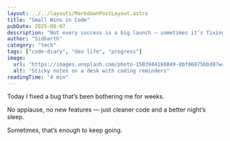 ```yaml
---
layout: ../../layouts/MarkdownPostLayout.astro
title: "Small Wins in Code"
pubDate: 2025-08-07
description: "Not every success is a big launch — sometimes it’s fixing that one pesky bug."
author: "Sidharth"
category: "tech"
tags: ["code-diary", "dev life", "progress"]
image:
  url: "https://images.unsplash.com/photo-1503944168849-8bf86875bbd8?w=600&auto=format&fit=crop&q=60&ixlib=rb-4.1.0&ixid=M3wxMjA3fDB8MHxzZWFyY2h8MTl8fHdpbnxlbnwwfHwwfHx8MA%3D%3D"
  alt: "Sticky notes on a desk with coding reminders"
readingTime: "4 min"
---
```


Today I fixed a bug that’s been bothering me for weeks.  

No applause, no new features — just cleaner code and a better night’s sleep.  

Sometimes, that’s enough to keep going.
